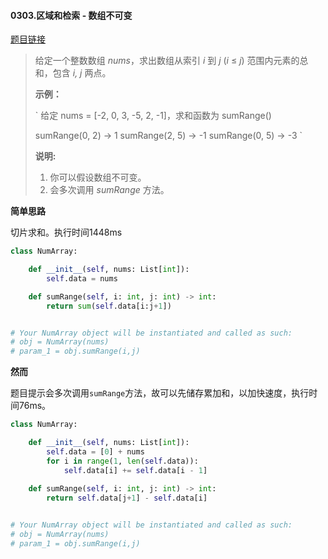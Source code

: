 #### 0303.区域和检索 - 数组不可变


[题目链接](https://leetcode-cn.com/problems/range-sum-query-immutable)


> 给定一个整数数组  *nums*，求出数组从索引 *i* 到 *j*  (*i* ≤ *j*) 范围内元素的总和，包含 *i,  j* 两点。
>
> **示例：**
>
> `
> 给定 nums = [-2, 0, 3, -5, 2, -1]，求和函数为 sumRange()
> 
> sumRange(0, 2) -> 1
> sumRange(2, 5) -> -1
> sumRange(0, 5) -> -3
> `
>
> **说明:**
>
> 1. 你可以假设数组不可变。
> 2. 会多次调用 *sumRange* 方法。

**简单思路**

切片求和。执行时间1448ms

```python
class NumArray:

    def __init__(self, nums: List[int]):
        self.data = nums

    def sumRange(self, i: int, j: int) -> int:
        return sum(self.data[i:j+1])


# Your NumArray object will be instantiated and called as such:
# obj = NumArray(nums)
# param_1 = obj.sumRange(i,j)
```

**然而**

题目提示会多次调用`sumRange`方法，故可以先储存累加和，以加快速度，执行时间76ms。

```python
class NumArray:

    def __init__(self, nums: List[int]):
        self.data = [0] + nums
        for i in range(1, len(self.data)):
            self.data[i] += self.data[i - 1]
        
    def sumRange(self, i: int, j: int) -> int:
        return self.data[j+1] - self.data[i]


# Your NumArray object will be instantiated and called as such:
# obj = NumArray(nums)
# param_1 = obj.sumRange(i,j)
```

